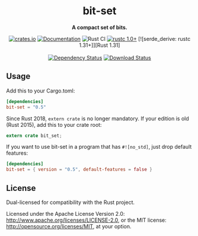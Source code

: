 <div align="center">
  <h1>bit-set</h1>
  <p>
    <strong>A compact set of bits.</strong>
  </p>
  <p>

[![crates.io][crates.io shield]][crates.io link]
[![Documentation][docs.rs badge]][docs.rs link]
![Rust CI][github ci badge]
[![rustc 1.0+]][Rust 1.0]
[![serde_derive: rustc 1.31+]][Rust 1.31]
<br />
<br />
[![Dependency Status][deps.rs status]][deps.rs link]
[![Download Status][shields.io download count]][crates.io link]

  </p>
</div>

[crates.io shield]: https://img.shields.io/crates/v/bit-set?label=latest
[crates.io link]: https://crates.io/crates/bit-set
[docs.rs badge]: https://docs.rs/bit-set/badge.svg?version=0.5.3
[docs.rs link]: https://docs.rs/bit-set/0.5.3/bit_set/
[github ci badge]: https://github.com/contain-rs/linked-hash-map/workflows/Rust/badge.svg?branch=master
[rustc 1.0+]: https://img.shields.io/badge/rustc-1.0%2B-blue.svg
[Rust 1.0]: https://blog.rust-lang.org/2015/05/15/Rust-1.0.html
[deps.rs status]: https://deps.rs/crate/bit-set/0.5.3/status.svg
[deps.rs link]: https://deps.rs/crate/bit-set/0.5.3
[shields.io download count]: https://img.shields.io/crates/d/bit-set.svg

## Usage

Add this to your Cargo.toml:

```toml
[dependencies]
bit-set = "0.5"
```

Since Rust 2018, `extern crate` is no longer mandatory. If your edition is old (Rust 2015),
add this to your crate root:

```rust
extern crate bit_set;
```

If you want to use bit-set in a program that has `#![no_std]`, just drop default features:

```toml
[dependencies]
bit-set = { version = "0.5", default-features = false }
```

<!-- cargo-rdme -->

## License

Dual-licensed for compatibility with the Rust project.

Licensed under the Apache License Version 2.0: http://www.apache.org/licenses/LICENSE-2.0,
or the MIT license: http://opensource.org/licenses/MIT, at your option.
